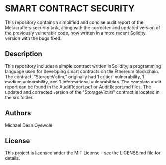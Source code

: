 # SMART CONTRACT SECURITY

This repository contains a simplified and concise audit report of the Metacrafters security task, along with the corrected and updated version of the previously vulnerable code, now written in a more recent Solidity version with the bugs fixed.

## Description

This repository includes a simple contract written in Solidity, a programming language used for developing smart contracts on the Ethereum blockchain. The contract, “StorageVictim,” originally had 1 critical vulnerability, 1 medium vulnerability, and 3 informational vulnerabilities. The complete audit report can be found in the AuditReport.pdf or AuditReport.md files. The updated and corrected version of the "StorageVictim" contract is located in the src folder.

## Authors

Michael Dean Oyewole

## License

This project is licensed under the MIT License - see the LICENSE.md file for details.